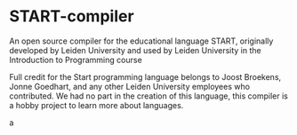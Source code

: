 # START-compiler

An open source compiler for the educational language START, originally developed by Leiden University and used by Leiden University in the Introduction to Programming course

Full credit for the Start programming language belongs to Joost Broekens, Jonne Goedhart, and any other Leiden University employees who contributed. 
We had no part in the creation of this language, this compiler is a hobby project to learn more about languages. 

a
